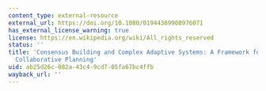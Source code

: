 ```yaml
---
content_type: external-resource
external_url: https://doi.org/10.1080/01944369908976071
has_external_license_warning: true
license: https://en.wikipedia.org/wiki/All_rights_reserved
status: ''
title: 'Consensus Building and Complex Adaptive Systems: A Framework for Evaluating
  Collaborative Planning'
uid: ab25d26c-082a-43c4-9cd7-05fa67bc4ffb
wayback_url: ''
---
```

